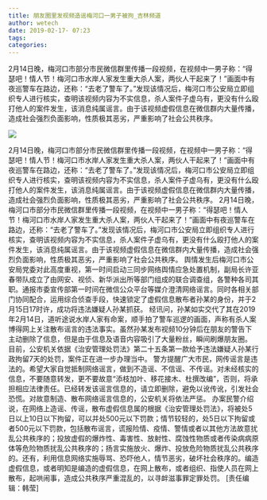 ```yaml
---
title: 朋友圈里发视频造谣梅河口一男子被拘_吉林频道
author: wetech
date: 2019-02-17- 07:23
tags: 
categories: 
---
```

2月14日晚，梅河口市部分市民微信群里传播一段视频，在视频中一男子称：“得瑟吧！情人节！梅河口市水岸人家发生重大杀人案，两伙人干起来了！”画面中有夜巡警车在路边，还称：“去老了警车了。”发现该情况后，梅河口市公安局立即组织专人进行核实，查明该视频内容为不实信息，杀人案件子虚乌有，更没有什么殴打他人的案件发生，该消息纯属谣言。由于该视频虚假信息在微信群内大量传播，造成社会强烈负面影响，性质极其恶劣，严重影响了社会公共秩序。
<!-- more -->
                
<img align="center" border="0" src="http://p2.ifengimg.com/a/2016/0810/204c433878d5cf9size1_w16_h16.png" />
                
            
2月14日晚，梅河口市部分市民微信群里传播一段视频，在视频中一男子称：“得瑟吧！情人节！梅河口市水岸人家发生重大杀人案，两伙人干起来了！”画面中有夜巡警车在路边，还称：“去老了警车了。”发现该情况后，梅河口市公安局立即组织专人进行核实，查明该视频内容为不实信息，杀人案件子虚乌有，更没有什么殴打他人的案件发生，该消息纯属谣言。由于该视频虚假信息在微信群内大量传播，造成社会强烈负面影响，性质极其恶劣，严重影响了社会公共秩序。
2月14日晚，梅河口市部分市民微信群里传播一段视频，在视频中一男子称：“得瑟吧！情人节！梅河口市水岸人家发生重大杀人案，两伙人干起来了！”画面中有夜巡警车在路边，还称：“去老了警车了。”发现该情况后，梅河口市公安局立即组织专人进行核实，查明该视频内容为不实信息，杀人案件子虚乌有，更没有什么殴打他人的案件发生，该消息纯属谣言。由于该视频虚假信息在微信群内大量传播，造成社会强烈负面影响，性质极其恶劣，严重影响了社会公共秩序。
舆情发生后梅河口市公安局党委对此高度重视，第一时间启动三同步网络舆情应急处置机制，副局长许亚春带队成立了由网安、视侦、新华派出所等部门组成的联合调查组，各警种各司其职。通报市委宣传部第一时间在微信公众平台等媒介澄清网络谣言。同时各相关部门协同配合，运用综合侦查手段，快速锁定了虚假信息散布者孙某的身份，并于2月15日17时许，成功将违法嫌疑人孙某抓获。
经讯问，孙某如实交代了其在2019年2月14日，道听途说水岸人家有命案，顺手拍了警车巡逻的画面，声称有杀人案博得网上关注散布谣言的违法事实。虽然孙某发布视频10分钟后在朋友的警告下主动删除了信息，但是由于信息及语音内容吸引了大量粉丝，瞬间刷爆朋友圈。
目前，公安机关依据《治安管理处罚法》第二十五条第一款给予违法嫌疑人孙某行政拘留7天的处罚，案件正在进一步办理当中。
警方提醒广大市民，网传谣言是违法的。希望大家自觉抵制网络谣言，做到不造谣、不信谣、不传谣。对未经核实的信息，不要随意转发，更不要故意“添枝加叶、移花接木、杜撰改编”，否则，将承担相应法律责任。已经转发该谣言信息的，请立即删除，避免以讹传讹，引发社会恐慌。对故意制造、散布网络谣言信息的，公安机关将依法严惩。
办案民警介绍说，在网络上造谣、传谣，散布虚假信息属的根据《治安管理处罚法》，将被处5日以上10日以下拘留，可以并处500元以下罚款；情节较轻的，处5日以下拘留或者500元以下罚款，包括散布谣言，谎报险情、疫情、警情或者以其他方法故意扰乱公共秩序的；投放虚假的爆炸性、毒害性、放射性、腐蚀性物质或者传染病病原体等危险物质扰乱公共秩序的；扬言实施放火、爆炸、投放危险物质扰乱公共秩序的。还有，利用信息网络实施辱骂、恐吓他人，情节恶劣，破坏社会秩序的。编造虚假信息，或者明知是编造的虚假信息，在网上散布，或者组织、指使人员在网上散布，起哄闹事，造成公共秩序严重混乱的，以寻衅滋事罪定罪处罚。
[责任编辑：韩莹]
            
